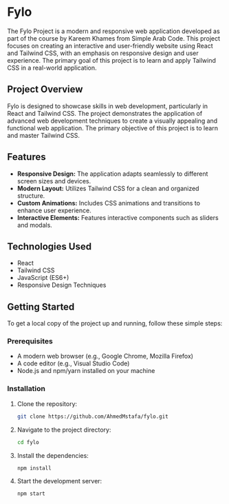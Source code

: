 # Fylo

The Fylo Project is a modern and responsive web application developed as part of the course by Kareem Khames from Simple Arab Code. This project focuses on creating an interactive and user-friendly website using React and Tailwind CSS, with an emphasis on responsive design and user experience. The primary goal of this project is to learn and apply Tailwind CSS in a real-world application.

## Project Overview

Fylo is designed to showcase skills in web development, particularly in React and Tailwind CSS. The project demonstrates the application of advanced web development techniques to create a visually appealing and functional web application. The primary objective of this project is to learn and master Tailwind CSS.

## Features

- **Responsive Design:** The application adapts seamlessly to different screen sizes and devices.
- **Modern Layout:** Utilizes Tailwind CSS for a clean and organized structure.
- **Custom Animations:** Includes CSS animations and transitions to enhance user experience.
- **Interactive Elements:** Features interactive components such as sliders and modals.

## Technologies Used

- React
- Tailwind CSS
- JavaScript (ES6+)
- Responsive Design Techniques

## Getting Started

To get a local copy of the project up and running, follow these simple steps:

### Prerequisites

- A modern web browser (e.g., Google Chrome, Mozilla Firefox)
- A code editor (e.g., Visual Studio Code)
- Node.js and npm/yarn installed on your machine

### Installation

1. Clone the repository:
    ```bash
    git clone https://github.com/AhmedMstafa/fylo.git
    ```
2. Navigate to the project directory:
    ```bash
    cd fylo
    ```
3. Install the dependencies:
    ```bash
    npm install
    ```
4. Start the development server:
    ```bash
    npm start
    ```
